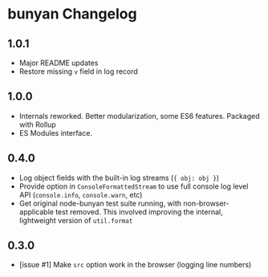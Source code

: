 # bunyan Changelog

## 1.0.1
- Major README updates
- Restore missing `v` field in log record

## 1.0.0
- Internals reworked. Better modularization, some ES6 features. Packaged with Rollup
- ES Modules interface.

## 0.4.0

- Log object fields with the built-in log streams (`{ obj: obj }`)
- Provide option in `ConsoleFormattedStream` to use full console log 
  level API (`console.info`, `console.warn`, etc)
- Get original node-bunyan test suite running, with non-browser-applicable
  test removed. This involved improving the internal, lightweight version of `util.format`
  
## 0.3.0

- [issue #1] Make `src` option work in the browser (logging line numbers)